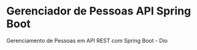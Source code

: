 # Gerenciador de Pessoas API Spring Boot

Gerenciamento de Pessoas em API REST com Spring Boot - Dio
